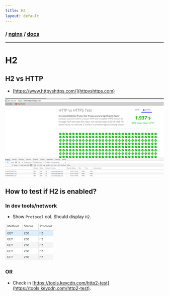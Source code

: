 ```yaml
---
title: H2
layout: default
---
```


### / [nginx](./../) / [docs](./)

-----------------------------------------------------------------------------------

# H2

## H2 vs HTTP
* [https://www.httpvshttps.com/](httpvshttps.com)

![image](resources/images/h2vshttp.png)

## How to test if H2 is enabled?

### In dev tools/network
* Show `Protocol` col. Should display `H2`.

![image](resources/images/h2.png)

### OR 
* Check in [https://tools.keycdn.com/http2-test](https://tools.keycdn.com/http2-test).
